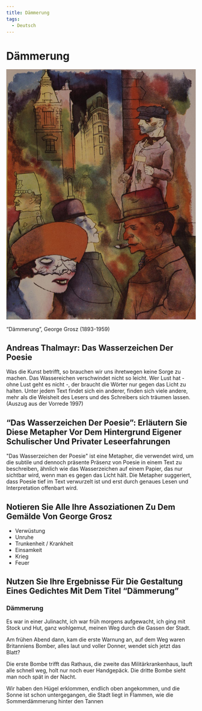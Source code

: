 ```yaml
---
title: Dämmerung
tags:
  - Deutsch
---
```

# Dämmerung

![“Dämmerung”, George Grosz (1893-1959)](./Daemmerung/Untitled.png)

“Dämmerung”, George Grosz (1893-1959)

## Andreas Thalmayr: Das Wasserzeichen Der Poesie

Was die Kunst betrifft, so brauchen wir uns ihretwegen keine Sorge zu machen. Das Wassereichen verschwindet nicht so leicht. Wer Lust hat - ohne Lust geht es nicht -, der braucht die Wörter nur gegen das Licht zu halten. Unter jedem Text findet sich ein anderer, finden sich viele andere, mehr als die Weisheit des Lesers und des Schreibers sich träumen lassen.
(Auszug aus der Vorrede 1997)

## “Das Wasserzeichen Der Poesie”: Erläutern Sie Diese Metapher Vor Dem Hintergrund Eigener Schulischer Und Privater Leseerfahrungen

"Das Wasserzeichen der Poesie" ist eine Metapher, die verwendet wird, um die subtile und dennoch präsente Präsenz von Poesie in einem Text zu beschreiben, ähnlich wie das Wasserzeichen auf einem Papier, das nur sichtbar wird, wenn man es gegen das Licht hält. Die Metapher suggeriert, dass Poesie tief im Text verwurzelt ist und erst durch genaues Lesen und Interpretation offenbart wird.

## Notieren Sie Alle Ihre Assoziationen Zu Dem Gemälde Von George Grosz

- Verwüstung
- Unruhe
- Trunkenheit / Krankheit
- Einsamkeit
- Krieg
- Feuer

## Nutzen Sie Ihre Ergebnisse Für Die Gestaltung Eines Gedichtes Mit Dem Titel “Dämmerung”

### Dämmerung

Es war in einer Julinacht,
ich war früh morgens aufgewacht,
ich ging mit Stock und Hut,
ganz wohlgemut,
meinen Weg durch die Gassen der Stadt.

Am frühen Abend dann,
kam die erste Warnung an,
auf dem Weg waren Britanniens Bomber,
alles laut und voller Donner,
wendet sich jetzt das Blatt?

Die erste Bombe trifft das Rathaus,
die zweite das Militärkrankenhaus,
lauft alle schnell weg,
holt nur noch euer Handgepäck.
Die dritte Bombe sieht man noch spät in der Nacht.

Wir haben den Hügel erklommen,
endlich oben angekommen,
und die Sonne ist schon untergegangen,
die Stadt liegt in Flammen,
wie die Sommerdämmerung hinter den Tannen
